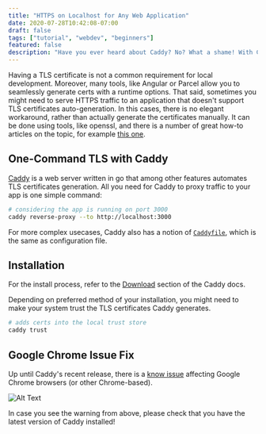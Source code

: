 ```yaml
---
title: "HTTPS on Localhost for Any Web Application"
date: 2020-07-28T10:42:08-07:00
draft: false
tags: ["tutorial", "webdev", "beginners"]
featured: false
description: "Have you ever heard about Caddy? No? What a shame! With Caddy you get some much including TLS certs out of the box. Learn more about in this post."
---
```


Having a TLS certificate is not a common requirement for local development. Moreover, many tools, like Angular or Parcel allow you to seamlessly generate certs with a runtime options. That said, sometimes you might need to serve HTTPS traffic to an application that doesn't support TLS certificates auto-generation. In this cases, there is no elegant workaround, rather than actually generate the certificates manually. It can be done using tools, like openssl, and there is a number of great how-to articles on the topic, for example [this one](https://www.freecodecamp.org/news/how-to-get-https-working-on-your-local-development-environment-in-5-minutes-7af615770eec/). 

## One-Command TLS with Caddy

[Caddy](https://caddyserver.com/) is a web server written in go that among other features automates TLS certificates generation. All you need for Caddy to proxy traffic to your app is one simple command:

```sh
# considering the app is running on port 3000
caddy reverse-proxy --to http://localhost:3000
```

For more complex usecases, Caddy also has a notion of [`Caddyfile`](https://caddyserver.com/docs/caddyfile), which is the same as configuration file.

## Installation

For the install process, refer to the [Download](https://caddyserver.com/docs/download) section of the Caddy docs. 

Depending on preferred method of your installation, you might need to make your system trust the TLS certificates Caddy generates.

```bash
# adds certs into the local trust store
caddy trust
```

## Google Chrome Issue Fix

Up until Caddy's recent release, there is a [know issue](https://github.com/caddyserver/caddy/issues/3571) affecting Google Chrome browsers (or other Chrome-based).

![Alt Text](https://dev-to-uploads.s3.amazonaws.com/i/jy995xfcwgsp460r9ec7.png)

In case you see the warning from above, please check that you have the latest version of Caddy installed!